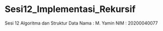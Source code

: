 # Sesi12_Implementasi_Rekursif
Sesi 12 Algoritma dan Struktur Data
Nama : M. Yamin
NIM : 20200040077
